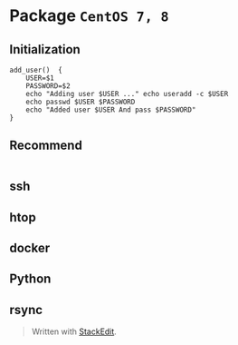 # Package `CentOS 7, 8`


## Initialization
```shell
add_user()  { 
	USER=$1
	PASSWORD=$2
	echo "Adding user $USER ..." echo useradd -c $USER
	echo passwd $USER $PASSWORD
	echo "Added user $USER And pass $PASSWORD"  
}

```

## Recommend
```shell

```
## ssh

## htop

## docker

## Python

## rsync


> Written with [StackEdit](https://stackedit.io/).
<!--stackedit_data:
eyJoaXN0b3J5IjpbNjgxNTk3ODE2XX0=
-->